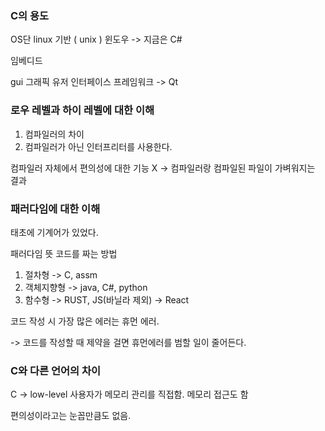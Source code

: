 ### C의 용도

OS단
	linux 기반 ( unix )
	윈도우 -> 지금은 C#

임베디드

gui 그래픽 유저 인터페이스 
	프레임워크 -> Qt

### 로우 레벨과 하이 레벨에 대한 이해

1. 컴파일러의 차이
2. 컴파일러가 아닌 인터프리터를 사용한다.

컴파일러 자체에서 편의성에 대한 기능 X
-> 컴파일러랑 컴파일된 파일이 가벼워지는 결과

### 패러다임에 대한 이해

태초에 기계어가 있었다.

패러다임 뜻 코드를 짜는 방법

1. 절차형 -> C, assm
2. 객체지향형 -> java, C#, python
3. 함수형 -> RUST, JS(바닐라 제외) -> React

코드 작성 시 가장 많은 에러는 휴먼 에러.

-> 코드를 작성할 때 제약을 걸면 휴먼에러를 범할 일이 줄어든다.

### C와 다른 언어의 차이

C -> low-level
사용자가 메모리 관리를 직접함.
메모리 접근도 함

편의성이라고는 눈꼽만큼도 없음.
